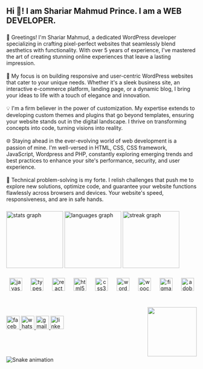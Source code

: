 <h2 align="left">Hi 👋! I am Shariar Mahmud Prince. I am a WEB DEVELOPER.</h2>

###

<p align="left">👋 Greetings! I'm Shariar Mahmud, a dedicated WordPress developer specializing in crafting pixel-perfect websites that seamlessly blend aesthetics with functionality. With over 5 years of experience, I've mastered the art of creating stunning online experiences that leave a lasting impression.<br><br>🎯 My focus is on building responsive and user-centric WordPress websites that cater to your unique needs. Whether it's a sleek business site, an interactive e-commerce platform, landing page, or a dynamic blog, I bring your ideas to life with a touch of elegance and innovation.<br><br>💡 I'm a firm believer in the power of customization. My expertise extends to developing custom themes and plugins that go beyond templates, ensuring your website stands out in the digital landscape. I thrive on transforming concepts into code, turning visions into reality.<br><br>🌐 Staying ahead in the ever-evolving world of web development is a passion of mine. I'm well-versed in HTML, CSS, CSS framework, JavaScript, Wordpress and PHP, constantly exploring emerging trends and best practices to enhance your site's performance, security, and user experience.<br><br>🔧 Technical problem-solving is my forte. I relish challenges that push me to explore new solutions, optimize code, and guarantee your website functions flawlessly across browsers and devices. Your website's speed, responsiveness, and are in safe hands.</p>

###

<div align="left">
  <img src="https://github-readme-stats.vercel.app/api?username=princewebdev&hide_title=false&hide_rank=false&show_icons=true&include_all_commits=true&count_private=true&disable_animations=false&theme=nightowl&locale=en&hide_border=false" height="150" alt="stats graph"  />
  <img src="https://github-readme-stats.vercel.app/api/top-langs?username=princewebdev&locale=en&hide_title=false&layout=compact&card_width=320&langs_count=5&theme=nightowl&hide_border=false" height="150" alt="languages graph"  />
  <img src="https://streak-stats.demolab.com?user=princewebdev&locale=en&mode=weekly&theme=nightowl&hide_border=false&border_radius=5" height="150" alt="streak graph"  />
</div>

###

<div align="center">
  <img src="https://cdn.jsdelivr.net/gh/devicons/devicon/icons/javascript/javascript-original.svg" height="34" alt="javascript logo"  />
  <img width="15" />
  <img src="https://cdn.jsdelivr.net/gh/devicons/devicon/icons/typescript/typescript-original.svg" height="34" alt="typescript logo"  />
  <img width="15" />
  <img src="https://cdn.jsdelivr.net/gh/devicons/devicon/icons/react/react-original.svg" height="34" alt="react logo"  />
  <img width="15" />
  <img src="https://cdn.jsdelivr.net/gh/devicons/devicon/icons/html5/html5-original.svg" height="34" alt="html5 logo"  />
  <img width="15" />
  <img src="https://cdn.jsdelivr.net/gh/devicons/devicon/icons/css3/css3-original.svg" height="34" alt="css3 logo"  />
  <img width="15" />
  <img src="https://cdn.jsdelivr.net/gh/devicons/devicon/icons/wordpress/wordpress-original.svg" height="34" alt="wordpress logo"  />
  <img width="15" />
  <img src="https://cdn.jsdelivr.net/gh/devicons/devicon/icons/woocommerce/woocommerce-original.svg" height="34" alt="woocommerce logo"  />
  <img width="15" />
  <img src="https://skillicons.dev/icons?i=figma" height="34" alt="figma logo"  />
  <img width="15" />
  <img src="https://skillicons.dev/icons?i=ps" height="34" alt="adobephotoshop logo"  />
</div>

###

<br clear="both">

<img align="right" height="130" src="https://camo.githubusercontent.com/62da68eb62b1e5f175f7d1f0191dd89a653d7908feb22d37d4a0ab07365d6791/68747470733a2f2f6d656469612e67697068792e636f6d2f6d656469612f4d3967624264396e6244724f5475314d71782f67697068792e676966"  />

###

<div align="left">
  <a href="https://www.facebook.com/ShariarMahmudPrince" target="_blank">
    <img src="https://img.shields.io/static/v1?message=Facebook&logo=facebook&label=&color=1877F2&logoColor=white&labelColor=&style=for-the-badge" height="35" alt="facebook logo"  />
  </a>
  <a href="https://wa.me/01644557412" target="_blank">
    <img src="https://img.shields.io/static/v1?message=Whatsapp&logo=whatsapp&label=&color=25D366&logoColor=white&labelColor=&style=for-the-badge" height="35" alt="whatsapp logo"  />
  </a>
  <a href="mailto: coderboyprince@gmail.com" target="_blank">
    <img src="https://img.shields.io/static/v1?message=Gmail&logo=gmail&label=&color=D14836&logoColor=white&labelColor=&style=for-the-badge" height="35" alt="gmail logo"  />
  </a>
  <a href="https://www.linkedin.com/in/wordpress-elementor-expert-bangladesh/" target="_blank">
    <img src="https://img.shields.io/static/v1?message=LinkedIn&logo=linkedin&label=&color=0077B5&logoColor=white&labelColor=&style=for-the-badge" height="35" alt="linkedin logo"  />
  </a>
</div>

###

<br clear="both">

<img src="https://raw.githubusercontent.com/princewebdev/princewebdev/output/snake.svg" alt="Snake animation" />

###
